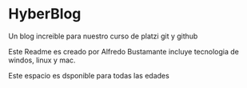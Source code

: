 # HyberBlog
Un blog increible para nuestro curso de platzi git y github

Este Readme es creado por Alfredo Bustamante
incluye tecnologia de windos, linux y mac.

Este espacio es dsponible para todas las edades
